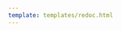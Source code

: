 ```yaml
---
template: templates/redoc.html
---
```


<redoc spec-url="../../apis/restapis/approvals.yaml" theme='{{redoc_theme}}'></redoc>
